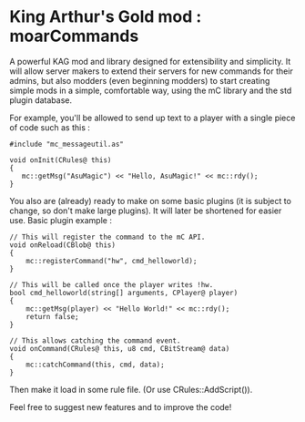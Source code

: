 # King Arthur's Gold mod : moarCommands
A powerful KAG mod and library designed for extensibility and simplicity.
It will allow server makers to extend their servers for new commands for their admins, but also modders (even beginning modders) to start creating simple mods in a simple, comfortable way, using the mC library and the std plugin database.

For example, you'll be allowed to send up text to a player with a single piece of code such as this :

```
#include "mc_messageutil.as"

void onInit(CRules@ this)
{
   mc::getMsg("AsuMagic") << "Hello, AsuMagic!" << mc::rdy();
}
```

You also are (already) ready to make on some basic plugins (it is subject to change, so don't make large plugins).
It will later be shortened for easier use.
Basic plugin example :
```
// This will register the command to the mC API.
void onReload(CBlob@ this)
{
	mc::registerCommand("hw", cmd_helloworld);
}

// This will be called once the player writes !hw.
bool cmd_helloworld(string[] arguments, CPlayer@ player)
{
	mc::getMsg(player) << "Hello World!" << mc::rdy();
	return false;
}

// This allows catching the command event.
void onCommand(CRules@ this, u8 cmd, CBitStream@ data)
{
	mc::catchCommand(this, cmd, data);
}
```
Then make it load in some rule file. (Or use CRules::AddScript()).

Feel free to suggest new features and to improve the code!
